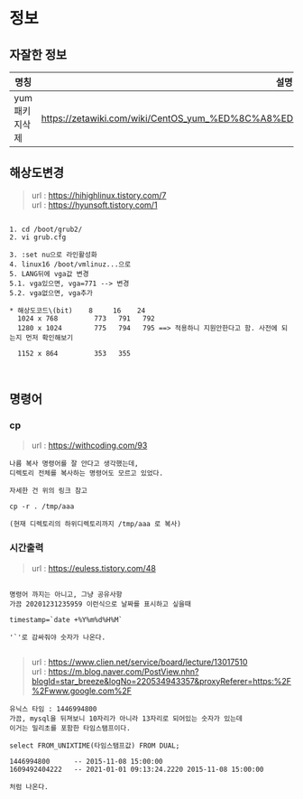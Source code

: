 # 정보
## 자잘한 정보

|명칭|설명|
|----|----|
|yum패키지삭제|https://zetawiki.com/wiki/CentOS_yum_%ED%8C%A8%ED%82%A4%EC%A7%80_%EC%82%AD%EC%A0%9C|

## 해상도변경
> url : https://hihighlinux.tistory.com/7 <br>
> url : https://hyunsoft.tistory.com/1 <br>

```

1. cd /boot/grub2/
2. vi grub.cfg

3. :set nu으로 라인활성화
4. linux16 /boot/vmlinuz...으로 
5. LANG뒤에 vga값 변경
5.1. vga있으면, vga=771 --> 변경
5.2. vga없으면, vga추가

* 해상도코드\(bit)    8     16    24
  1024 x 768         773   791   792
  1280 x 1024        775   794   795 ==> 적용하니 지원안한다고 함. 사전에 되는지 먼저 확인해보기
  
  1152 x 864         353   355
  


```

## 명령어

### cp
> url : https://withcoding.com/93 <br>

```
나름 복사 명령어를 잘 안다고 생각했는데,
디렉토리 전체를 복사하는 명령어도 모르고 있었다.

자세한 건 위의 링크 참고

cp -r . /tmp/aaa

(현재 디렉토리의 하위디렉토리까지 /tmp/aaa 로 복사)

```

### 시간출력
> url : https://euless.tistory.com/48 <br>

```

명령어 까지는 아니고, 그냥 공유사항
가끔 20201231235959 이런식으로 날짜를 표시하고 싶을때

timestamp=`date +%Y%m%d%H%M`

'`'로 감싸줘야 숫자가 나온다. 


```

<p/>

> url : https://www.clien.net/service/board/lecture/13017510 <br>
> url : https://m.blog.naver.com/PostView.nhn?blogId=star_breeze&logNo=220534943357&proxyReferer=https:%2F%2Fwww.google.com%2F <br>
```
유닉스 타임 : 1446994800
가끔, mysql을 뒤져보니 10자리가 아니라 13자리로 되어있는 숫자가 있는데
이거는 밀리초를 포함한 타임스탬프이다.

select FROM_UNIXTIME(타임스탬프값) FROM DUAL;

1446994800      -- 2015-11-08 15:00:00
1609492404222   -- 2021-01-01 09:13:24.2220	2015-11-08 15:00:00

처럼 나온다. 

```

